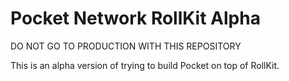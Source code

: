 # Pocket Network RollKit Alpha

DO NOT GO TO PRODUCTION WITH THIS REPOSITORY

This is an alpha version of trying to build Pocket on top of RollKit.
